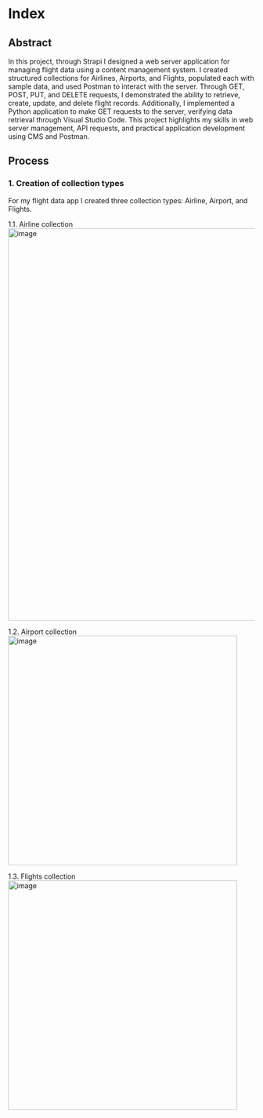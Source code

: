 # Index



## Abstract
In this project, through Strapi I designed a web server application for managing flight data using a content management system. I created structured collections for Airlines, Airports, and Flights, populated each with sample data, and used Postman to interact with the server. Through GET, POST, PUT, and DELETE requests, I demonstrated the ability to retrieve, create, update, and delete flight records. Additionally, I implemented a Python application to make GET requests to the server, verifying data retrieval through Visual Studio Code. This project highlights my skills in web server management, API requests, and practical application development using CMS and Postman.


## Process

### 1. Creation of collection types
For my flight data app I created three collection types: Airline, Airport, and Flights.

1.1. Airline collection
<img width="1000" height="800" alt="image" src="https://github.com/user-attachments/assets/1d3a371e-7102-4e51-bbe2-005ce08a4a1d">

1.2. Airport collection
<img width="468" alt="image" src="https://github.com/user-attachments/assets/6eee59e7-d230-4048-b75d-5936b51133c7">

1.3. Flights collection
<img width="468" alt="image" src="https://github.com/user-attachments/assets/7b206402-80a5-4940-a2a7-9aeee571fa67">



